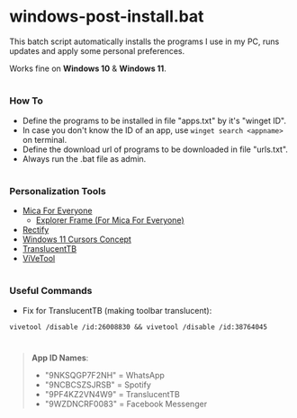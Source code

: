 # windows-post-install.bat

This batch script automatically installs the programs I use in my PC, runs updates and apply some personal preferences.

Works fine on **Windows 10** & **Windows 11**.

#
### How To
* Define the programs to be installed in file "apps.txt" by it's "winget ID". 
* In case you don't know the ID of an app, use `winget search <appname>` on terminal.
* Define the download url of programs to be downloaded in file "urls.txt".
* Always run the .bat file as admin.

#
### Personalization Tools
* [Mica For Everyone](https://github.com/MicaForEveryone/MicaForEveryone)
  - [Explorer Frame (For Mica For Everyone)](https://github.com/MicaForEveryone/ExplorerFrame)
* [Rectify](https://github.com/MishaProductions/Rectify11Installer)
* [Windows 11 Cursors Concept](https://www.deviantart.com/jepricreations/art/Windows-11-Cursors-Concept-v2-886489356)
* [TranslucentTB](https://apps.microsoft.com/store/detail/translucenttb/9PF4KZ2VN4W9?hl=en-us&gl=us)
* [ViVeTool](https://github.com/thebookisclosed/ViVe)

#
### Useful Commands

* Fix for TranslucentTB (making toolbar translucent):
 
``` batch
vivetool /disable /id:26008830 && vivetool /disable /id:38764045
```

#
> **App ID Names**:
> - "9NKSQGP7F2NH" = WhatsApp
> - "9NCBCSZSJRSB" = Spotify
> - "9PF4KZ2VN4W9" = TranslucentTB
> - "9WZDNCRF0083" = Facebook Messenger
